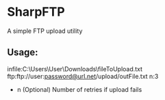 # SharpFTP

A simple FTP upload utility

## Usage:

infile:C:\\Users\\User\\Downloads\\fileToUpload.txt ftp:ftp://user:password@url.net/upload/outFile.txt n:3
* n (Optional) Number of retries if upload fails